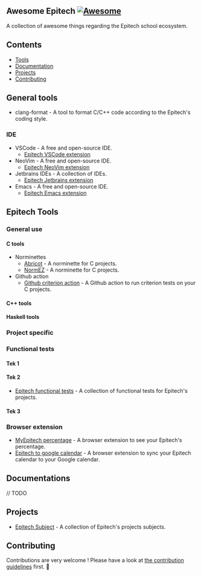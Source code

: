 ## **Awesome Epitech** [![Awesome](https://cdn.rawgit.com/sindresorhus/awesome/d7305f38d29fed78fa85652e3a63e154dd8e8829/media/badge.svg)](https://github.com/sindresorhus/awesome)

A collection of awesome things regarding the Epitech school ecosystem.

## Contents

- [Tools](#epitech)
- [Documentation](#documentation)
- [Projects](#projects)
- [Contributing](#contributing)

## General tools

- clang-format - A tool to format C/C++ code according to the Epitech's coding style. 

### IDE 
- VSCode - A free and open-source IDE.
    - [Epitech VSCode extension]()
- NeoVim - A free and open-source IDE.
    - [Epitech NeoVim extension]()
- Jetbrains IDEs - A collection of IDEs.
    - [Epitech Jetbrains extension]()
- Emacs - A free and open-source IDE.
    - [Epitech Emacs extension]()
    

## Epitech Tools
### General use

#### C tools
- Norminettes
    - [Abricot](https://github.com/Just1truc/Abricot-Norminette) - A norminette for C projects.
     - [NormEZ](https://github.com/ronanboiteau/NormEZ) - A norminette for C projects.
- Github action
    - [Github criterion action](https://github.com/MaximePremont/EpitechCriterionActions) - A Github action to run criterion tests on your C projects.

#### C++ tools

#### Haskell tools


### Project specific

### Functional tests
#### Tek 1 
#### Tek 2

- [Epitech functional tests](https://github.com/izimio/myMouli-Epitech-TESTERS ) - A collection of functional tests for Epitech's projects.
#### Tek 3

### Browser extension

- [MyEpitech percentage](https://github.com/alwyn974/MyEpitechExt) - A browser extension to see your Epitech's percentage.
- [Epitech to google calendar](https://github.com/Thezap/Linker_EPITECH_To_GOOGLE_Calendar) - A browser extension to sync your Epitech calendar to your Google calendar.



## Documentations

// TODO 

## Projects

- [Epitech Subject](https://github.com/Studio-17/Epitech-Subjects) - A collection of Epitech's projects subjects.



## Contributing

Contributions are very welcome ! Please have a look at [the contribution guidelines](CONTRIBUTING.md) first. :tada: 





